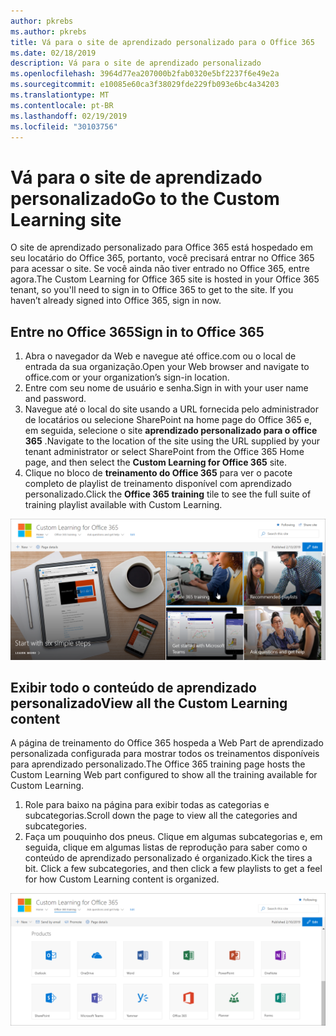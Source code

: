 ```yaml
---
author: pkrebs
ms.author: pkrebs
title: Vá para o site de aprendizado personalizado para o Office 365
ms.date: 02/18/2019
description: Vá para o site de aprendizado personalizado
ms.openlocfilehash: 3964d77ea207000b2fab0320e5bf2237f6e49e2a
ms.sourcegitcommit: e10085e60ca3f38029fde229fb093e6bc4a34203
ms.translationtype: MT
ms.contentlocale: pt-BR
ms.lasthandoff: 02/19/2019
ms.locfileid: "30103756"
---
```

# <a name="go-to-the-custom-learning-site"></a><span data-ttu-id="c7929-103">Vá para o site de aprendizado personalizado</span><span class="sxs-lookup"><span data-stu-id="c7929-103">Go to the Custom Learning site</span></span>

<span data-ttu-id="c7929-p101">O site de aprendizado personalizado para Office 365 está hospedado em seu locatário do Office 365, portanto, você precisará entrar no Office 365 para acessar o site. Se você ainda não tiver entrado no Office 365, entre agora.</span><span class="sxs-lookup"><span data-stu-id="c7929-p101">The Custom Learning for Office 365 site is hosted in your Office 365 tenant, so you'll need to sign in to Office 365 to get to the site. If you haven’t already signed into Office 365, sign in now.</span></span> 

## <a name="sign-in-to-office-365"></a><span data-ttu-id="c7929-106">Entre no Office 365</span><span class="sxs-lookup"><span data-stu-id="c7929-106">Sign in to Office 365</span></span> 

1.  <span data-ttu-id="c7929-107">Abra o navegador da Web e navegue até office.com ou o local de entrada da sua organização.</span><span class="sxs-lookup"><span data-stu-id="c7929-107">Open your Web browser and navigate to office.com or your organization’s sign-in location.</span></span> 
2.  <span data-ttu-id="c7929-108">Entre com seu nome de usuário e senha.</span><span class="sxs-lookup"><span data-stu-id="c7929-108">Sign in with your user name and password.</span></span>
3.  <span data-ttu-id="c7929-109">Navegue até o local do site usando a URL fornecida pelo administrador de locatários ou selecione SharePoint na home page do Office 365 e, em seguida, selecione o site **aprendizado personalizado para o office 365** .</span><span class="sxs-lookup"><span data-stu-id="c7929-109">Navigate to the location of the site using the URL supplied by your tenant administrator or select SharePoint from the Office 365 Home page, and then select the **Custom Learning for Office 365** site.</span></span> 
5. <span data-ttu-id="c7929-110">Clique no bloco de **treinamento do Office 365** para ver o pacote completo de playlist de treinamento disponível com aprendizado personalizado.</span><span class="sxs-lookup"><span data-stu-id="c7929-110">Click the **Office 365 training** tile to see the full suite of training playlist available with Custom Learning.</span></span> 

![CG-goto. png](media/cg-goto.png)

## <a name="view-all-the-custom-learning-content"></a><span data-ttu-id="c7929-112">Exibir todo o conteúdo de aprendizado personalizado</span><span class="sxs-lookup"><span data-stu-id="c7929-112">View all the Custom Learning content</span></span>
<span data-ttu-id="c7929-113">A página de treinamento do Office 365 hospeda a Web Part de aprendizado personalizada configurada para mostrar todos os treinamentos disponíveis para aprendizado personalizado.</span><span class="sxs-lookup"><span data-stu-id="c7929-113">The Office 365 training page hosts the Custom Learning Web part configured to show all the training available for Custom Learning.</span></span> 

1. <span data-ttu-id="c7929-114">Role para baixo na página para exibir todas as categorias e subcategorias.</span><span class="sxs-lookup"><span data-stu-id="c7929-114">Scroll down the page to view all the categories and subcategories.</span></span>
2. <span data-ttu-id="c7929-p102">Faça um pouquinho dos pneus. Clique em algumas subcategorias e, em seguida, clique em algumas listas de reprodução para saber como o conteúdo de aprendizado personalizado é organizado.</span><span class="sxs-lookup"><span data-stu-id="c7929-p102">Kick the tires a bit. Click a few subcategories, and then click a few playlists to get a feel for how Custom Learning content is organized.</span></span> 

![CG-gotoall. png](media/cg-gotoall.png)

